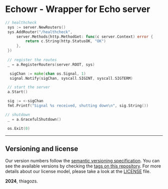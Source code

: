 # Echowr - Wrapper for Echo server

```go
// healthcheck
 sys := server.NewRouters()
 sys.AddRouter("/healthcheck", 
     server.Methods{http.MethodGet: func(c server.Context) error {
         return c.String(http.StatusOK, "OK")
     },
 })
 
 // register the routes
 _ = a.RegisterRouters(server.ROOT, sys)

  sigChan := make(chan os.Signal, 1)
  signal.Notify(sigChan, syscall.SIGINT, syscall.SIGTERM)

 // start the server
 a.Start()

 sig := <-sigChan
 fmt.Printf("Signal %s received, shutting down\n", sig.String())

// shutdown
 _ = a.GracefulShutdown()

 os.Exit(0)
```

-----

## Versioning and license

Our version numbers follow the [semantic versioning specification](http://semver.org/). You can see the available versions by checking the [tags on this repository](https://github.com/thiagozs/go-echowr/tags). For more details about our license model, please take a look at the [LICENSE](LICENSE.md) file.

**2024**, thiagozs.
